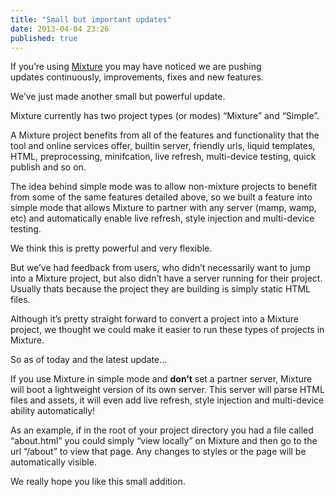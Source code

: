 ```yaml
---
title: "Small but important updates"
date: 2013-04-04 23:26
published: true
---
```


If you&#8217;re using [Mixture](http://mixture.io) you may have noticed we are pushing updates continuously, improvements, fixes and new features.

We&#8217;ve just made another small but powerful update.

Mixture currently has two project types (or modes) &#8220;Mixture&#8221; and &#8220;Simple&#8221;.

A Mixture project benefits from all of the features and functionality that the tool and online services offer, builtin server, friendly urls, liquid templates, HTML, preprocessing, minifcation, live refresh, multi-device testing, quick publish and so on.

The idea behind simple mode was to allow non-mixture projects to benefit from some of the same features detailed above, so we built a feature into simple mode that allows Mixture to partner with any server (mamp, wamp, etc) and automatically enable live refresh, style injection and multi-device testing.

We think this is pretty powerful and very flexible.

But we&#8217;ve had feedback from users, who didn&#8217;t necessarily want to jump into a Mixture project, but also didn&#8217;t have a server running for their project. Usually thats because the project they are building is simply static HTML files.

Although it&#8217;s pretty straight forward to convert a project into a Mixture project, we thought we could make it easier to run these types of projects in Mixture.

So as of today and the latest update&#8230;

If you use Mixture in simple mode and **don&#8217;t** set a partner server, Mixture will boot a lightweight version of its own server. This server will parse HTML files and assets, it will even add live refresh, style injection and multi-device ability automatically!

As an example, if in the root of your project directory you had a file called &#8220;about.html&#8221; you could simply &#8220;view locally&#8221; on Mixture and then go to the url &#8220;/about&#8221; to view that page. Any changes to styles or the page will be automatically visible.

We really hope you like this small addition.